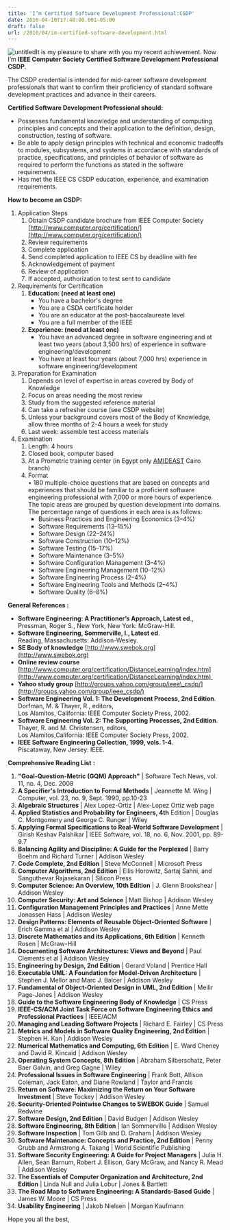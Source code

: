 ```yaml
---
title: 'I’m Certified Software Development Professional:CSDP'
date: 2010-04-10T17:48:00.001-05:00
draft: false
url: /2010/04/im-certified-software-development.html
---
```


![untitled](https://blogger.googleusercontent.com/img/b/R29vZ2xl/AVvXsEiIioH3qe9DoqmvvTgysA5q58BMWE18tsiSdSh4u_EsoLu3FznWy1DhBxajp7ho86VoSssV2YVtBBdq6Moj9zOS-qDcYN7v0coKEoIidPWglmGvYowJn0nwsmSqelzc0SztNPWKdpsjRg/?imgmax=800 "untitled")It is my pleasure to share with you my recent achievement. Now I’m **IEEE Computer Society Certified Software Development Professional** **CSDP**.

The CSDP credential is intended for mid-career software development professionals that want to confirm their proficiency of standard software development practices and advance in their careers.

**Certified Software Development Professional should:**

*   Possesses fundamental knowledge and understanding of computing principles and concepts and their application to the definition, design, construction, testing of software.
*   Be able to apply design principles with technical and economic tradeoffs to modules, subsystems, and systems in accordance with standards of practice, specifications, and principles of behavior of software as required to perform the functions as stated in the software requirements.
*   Has met the IEEE CS CSDP education, experience, and examination requirements.

**How to become an CSDP:**

1.  Application Steps
    1.  Obtain CSDP candidate brochure from IEEE Computer Society [http://www.computer.org/certification/](http://www.computer.org/certification/)
    2.  Review requirements
    3.  Complete application
    4.  Send completed application to IEEE CS by deadline with fee
    5.  Acknowledgement of payment
    6.  Review of application
    7.  If accepted, authorization to test sent to candidate
2.  Requirements for Certification
    1.  **Education: (need at least one)**
        *   You have a bachelor's degree
        *   You are a CSDA certificate holder
        *   You are an educator at the post-baccalaureate level
        *   You are a full member of the IEEE
    2.  **Experience: (need at least one)**
        *   You have an advanced degree in software engineering and at least two years (about 3,500 hrs) of experience in software engineering/development
        *   You have at least four years (about 7,000 hrs) experience in software engineering/development
3.  Preparation for Examination
    1.  Depends on level of expertise in areas covered by Body of Knowledge
    2.  Focus on areas needing the most review
    3.  Study from the suggested reference material
    4.  Can take a refresher course (see CSDP website)
    5.  Unless your background covers most of the Body of Knowledge, allow three months of 2-4 hours a week for study
    6.  Last week: assemble test access materials
4.  Examination
    1.  Length: 4 hours
    2.  Closed book, computer based
    3.  At a Prometric training center (in Egypt only [AMIDEAST](http://www.amideast.org/offices/egypt/cairo/default.htm) Cairo branch)
    4.  Format  
        • 180 multiple-choice questions that are based on concepts and experiences that should be familiar to a proficient software engineering professional with 7,000 or more hours of experience. The topic areas are grouped by question development into domains. The percentage range of questions in each area is as follows:
        *   Business Practices and Engineering Economics (3–4%)
        *   Software Requirements (13–15%)
        *   Software Design (22–24%)
        *   Software Construction (10–12%)
        *   Software Testing (15–17%)
        *   Software Maintenance (3–5%)
        *   Software Configuration Management (3–4%)
        *   Software Engineering Management (10–12%)
        *   Software Engineering Process (2–4%)
        *   Software Engineering Tools and Methods (2–4%)
        *   Software Quality (6–8%)

**General References :**

*   **Software Engineering: A Practitioner’s Approach, Latest ed**.,  
    Pressman, Roger S., New York, New York: McGraw-Hill.
*   **Software Engineering, Sommerville, I., Latest ed**.  
    Reading, Massachusetts: Addison-Wesley.
*   **SE Body of knowledge** [http://www.swebok.org](http://www.swebok.org)
*   **Online review course** [http://www.computer.org/certification/DistanceLearning/index.htm](http://www.computer.org/certification/DistanceLearning/index.htm) 
*   **Yahoo study group** [http://groups.yahoo.com/group/ieee\_csdp/](http://groups.yahoo.com/group/ieee_csdp/)
*   **Software Engineering Vol. 1: The Development Process, 2nd Edition**.  
    Dorfman, M. & Thayer, R., editors,  
    Los Alamitos, California: IEEE Computer Society Press, 2002.
*   **Software Engineering Vol. 2: The Supporting Processes, 2nd Edition**.  
    Thayer, R. and M. Christensen, editors,  
    Los Alamitos,California: IEEE Computer Society Press, 2002.
*   **IEEE Software Engineering Collection, 1999, vols. 1-4**.  
    Piscataway, New Jersey: IEEE.

**Comprehensive Reading List** **:**

1.  **"Goal-Question-Metric (GQM) Approach"** | Software Tech News, vol. 11, no. 4, Dec. 2008
2.  **A Specifier's Introduction to Formal Methods** | Jeannette M. Wing | Computer, vol. 23, no. 9, Sept. 1990, pp.10-23
3.  **Algebraic Structures** | Alex Lopez-Ortiz | Alex-Lopez Ortiz web page
4.  **Applied Statistics and Probability for Engineers, 4th** Edition | Douglas C. Montgomery and George C. Runger | Wiley
5.  **Applying Formal Specifications to Real-World Software Development** | Girish Keshav Palshikar | IEEE Software, vol. 18, no. 6, Nov. 2001, pp. 89-9.7
6.  **Balancing Agility and Discipline: A Guide for the Perplexed** | Barry Boehm and Richard Turner | Addison Wesley
7.  **Code Complete, 2nd Edition** | Steve McConnell | Microsoft Press
8.  **Computer Algorithms, 2nd Edition** | Ellis Horowitz, Sartaj Sahni, and Sanguthevar Rajasekaran | Silicon Press
9.  **Computer Science: An Overview, 10th Edition** | J. Glenn Brookshear | Addison Wesley
10.  **Computer Security: Art and Science** | Matt Bishop | Addison Wesley
11.  **Configuration Management Principles and Practices** | Anne Mette Jonassen Hass | Addison Wesley
12.  **Design Patterns: Elements of Reusable Object-Oriented Software** | Erich Gamma et al | Addison Wesley
13.  **Discrete Mathematics and its Applications, 6th Edition** | Kenneth Rosen | McGraw-Hill
14.  **Documenting Software Architectures: Views and Beyond** | Paul Clements et al | Addison Wesley
15.  **Engineering by Design, 2nd Edition** | Gerard Voland | Prentice Hall
16.  **Executable UML: A Foundation for Model-Driven Architecture** | Stephen J. Mellor and Marc J. Balcer | Addison Wesley
17.  **Fundamental of Object-Oriented Design in UML, 2nd Edition** | Meilir Page-Jones | Addison Wesley
18.  **Guide to the Software Engineering Body of Knowledge** | CS Press 
19.  **IEEE-CS/ACM Joint Task Force on Software Engineering Ethics and Professional Practices** | IEEE/ACM
20.  **Managing and Leading Software Projects** | Richard E. Fairley | CS Press
21.  **Metrics and Models in Software Quality Engineering, 2nd Edition** | Stephen H. Kan | Addison Wesley
22.  **Numerical Mathematics and Computing, 6th Edition** | E. Ward Cheney and David R. Kincaid | Addison Wesley
23.  **Operating System Concepts, 8th Edition** | Abraham Silberschatz, Peter Baer Galvin, and Greg Gagne | Wiley
24.  **Professional Issues in Software Engineering** | Frank Bott, Allison Coleman, Jack Eaton, and Diane Rowland | Taylor and Francis
25.  **Return on Software: Maximizing the Return on Your Software Investment** | Steve Tockey | Addison Wesley
26.  **Security-Oriented Pointwise Changes to SWEBOK Guide** | Samuel Redwine
27.  **Software Design, 2nd Edition** | David Budgen | Addison Wesley
28.  **Software Engineering, 8th Edition** | Ian Sommerville | Addison Wesley
29.  **Software Inspection** | Tom Gilb and D. Graham | Addison Wesley
30.  **Software Maintenance: Concepts and Practice, 2nd Edition** | Penny Grubb and Armstrong A. Takang | World Scientific Publishing
31.  **Software Security Engineering: A Guide for Project Managers** | Julia H. Allen, Sean Barnum, Robert J. Ellison, Gary McGraw, and Nancy R. Mead | Addison Wesley
32.  **The Essentials of Computer Organization and Architecture, 2nd Edition** | Linda Null and Julia Lobur | Jones & Bartlett
33.  **The Road Map to Software Engineering: A Standards-Based Guide** | James W. Moore | CS Press
34.  **Usability Engineering** | Jakob Nielsen | Morgan Kaufmann

Hope you all the best,